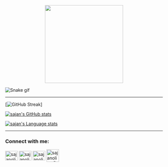 <div align="center">
  <img src="https://res.cloudinary.com/teepublic/image/private/s--lIG57B8J--/c_crop,x_10,y_10/c_fit,w_830/c_crop,g_north_west,h_1038,w_1038,x_-104,y_-262/l_upload:v1565806151:production:blanks:vdbwo35fw6qtflw9kezw/fl_layer_apply,g_north_west,x_-215,y_-373/b_rgb:ffffff/c_limit,f_jpg,h_630,q_90,w_630/v1563264328/production/designs/5327140_0.jpg" width="250"/>
</div>

![Snake gif](https://github.com/sajanoli7/sajanoli7/blob/output/github-contribution-grid-snake.svg)

***

[![GitHub Streak](https://github-readme-streak-stats.herokuapp.com?user=sajanoli7&theme=dark&hide_border=true&date_format=M%20j%5B%2C%20Y%5D)] 


[![sajan's GitHub stats](https://github-readme-stats-git-masterrstaa-rickstaa.vercel.app/api?username=sajanoli7&count_private=true&line_height=24&show_icons=true&hide_border=true&theme=yeblu)](https://github.com/anuraghazra/github-readme-stats) 

[![sajan's Language stats](https://github-readme-stats-git-masterrstaa-rickstaa.vercel.app/api/top-langs/?username=sajanoli7&layout=compact&langs_count=7&role=OWNER,COLLABORATOR&card_width=250&hide=jupyter%20notebook&hide_border=true&theme=dracula&background=000000)](https://github.com/anuraghazra/github-readme-stats)
___
<h3 align="left">Connect with me:</h3>
<p align="left">
<a href="https://www.linkedin.com/in/sajan-oli-0426a3211/" target="_blank"><img align="center" src="https://raw.githubusercontent.com/rahuldkjain/github-profile-readme-generator/master/src/images/icons/Social/linked-in-alt.svg" alt="sajanoli" height="30" width="40" /></a>
<a href="https://www.facebook.com/sajan.oli.104" target="_blank"><img align="center" src="https://raw.githubusercontent.com/rahuldkjain/github-profile-readme-generator/master/src/images/icons/Social/facebook.svg" alt="sajanoli" height="30" width="40" /></a>
<a href="https://www.instagram.com/sajan.oli.1042/" target="_blank"><img align="center" src="https://raw.githubusercontent.com/rahuldkjain/github-profile-readme-generator/master/src/images/icons/Social/instagram.svg" alt="sajanoli" height="30" width="40" /></a>
<a href = "mailto: sajanoli92@gmail.com" target="_blank"><img align ="center" src="https://user-images.githubusercontent.com/31175326/185788318-1613019b-4a13-4459-8ac9-7ad3136004c6.png" alt="sajanoli92@gmail.com" height="40" width="40" /></a>
</p>
